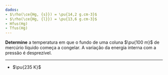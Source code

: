 ```yaml
---
dados:
- $\rho(\ce{Hg, {s}}) = \pu{14,2 g.cm-3}$
- $\rho(\ce{Hg, {l}}) = \pu{13,6 g.cm-3}$
- Hfus(Hg)
- Tfus(Hg)
---
```


**Determine** a temperatura em que o fundo de uma coluna $\pu{100 m}$ de mercúrio líquido começa a congelar. A variação da energia interna com a pressão é desprezível.

---

- $\pu{235 K}$